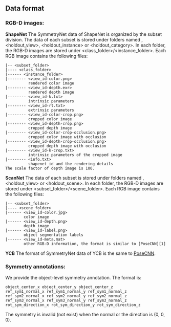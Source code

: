 ## Data format

### RGB-D images:
**ShapeNet**
The SymmetryNet data of ShapeNet is organized by the subset division. The data of each subset is stored under folders named <train>, <holdout_view>, <holdout_instance> or <holdout_category>. In each folder, the RGB-D images are stored under <class_folder>/<instance_folder>. Each RGB image contains the following files:
```shell
|-- <subset_folder>
|---- <class_folder>
|------ <instance_folder>
|-------- <view_id-color.png>
          rendered color image
|-------- <view_id-depth.exr>
          rendered depth image
|-------- <view_id-k.txt>
          intrinsic parameters
|-------- <view_id-rt.txt>
          extrinsic parameters
|-------- <view_id-color-crop.png>
          cropped color image
|-------- <view_id-depth-crop.png>
          cropped depth image
|-------- <view_id-color-crop-occlusion.png>
          cropped color image with occlusion
|-------- <view_id-depth-crop-occlusion.png>
          cropped depth image with occlusion
|-------- <view_id-k-crop.txt>
          intrinsic parameters of the cropped image
|-------- <info.txt>
          shapenet id and the rendering details
The scale factor of depth image is 100.
```


**ScanNet**
The data of each subset is stored under folders named <train>, <holdout_view> or <holdout_scene>. In each folder, the RGB-D images are stored under <subset_folder>/<scene_folder>. Each RGB image contains the following files:
```shell
|-- <subset_folder>
|---- <scene_folder>
|------ <view_id-color.jpg>
        color image
|------ <view_id-depth.png>
        depth image
|------ <view_id-label.png>
        object segmentation labels
|------ <view_id-meta.mat>
        other RGB-D information, the format is similar to [PoseCNN][1]
```

**YCB**
The format of SymmetryNet data of YCB is the same to [PoseCNN][1].



### Symmetry annotations:
We provide the object-level symmetry annotation. The format is:
~~~~ 
object_center_x object_center_y object_center_z
ref_sym1_normal_x ref_sym1_normal_y ref_sym1_normal_z
ref_sym2_normal_x ref_sym2_normal_y ref_sym2_normal_z
ref_sym3_normal_x ref_sym3_normal_y ref_sym3_normal_z
rot_sym_direction_x rot_sym_direction_y rot_sym_direction_z
~~~~
The symmetry is invalid (not exist) when the normal or the direction is (0, 0, 0).

[1]:  https://rse-lab.cs.washington.edu/projects/posecnn/ "PoseCNN"


